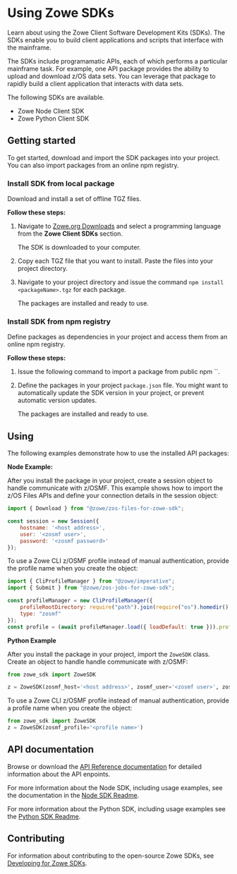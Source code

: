 # Using Zowe SDKs

Learn about using the Zowe Client Software Development Kits (SDKs). The SDKs enable you to build client applications and scripts that interface with the mainframe.

The SDKs include programamatic APIs, each of which performs a particular mainframe task. For example, one API package provides the ability to upload and download z/OS data sets. You can leverage that package to rapidly build a client application that interacts with data sets.

The following SDKs are available.
- Zowe Node Client SDK
- Zowe Python Client SDK

## Getting started

To get started, download and import the SDK packages into your project. You can also import packages from an online npm registry.

### Install SDK from local package

Download and install a set of offline TGZ files.

**Follow these steps:**

1. Navigate to [Zowe.org Downloads](https://www.zowe.org/download.html) and select a programming language from the **Zowe Client SDKs** section.

   The SDK is downloaded to your computer.

2. Copy each TGZ file that you want to install. Paste the files into your project directory.
3. Navigate to your project directory and issue the command `npm install <packageName>.tgz` for each package.

   The packages are installed and ready to use.

### Install SDK from npm registry

Define packages as dependencies in your project and access them from an online npm registry.

**Follow these steps:**

1. Issue the following command to import a package from public npm ``.  <!--TODO unsure about this procedure-->
2. Define the packages in your project `package.json` file. You might want to automatically update the SDK version in your project, or prevent automatic version updates.

    The packages are installed and ready to use.

## Using

The following examples demonstrate how to use the installed API packages:

**Node Example:**

After you install the package in your project, create a session object to handle communicate with z/OSMF. This example shows how to import the z/OS Files APIs and define your connection details in the session object:

```javascript
import { Download } from "@zowe/zos-files-for-zowe-sdk";

const session = new Session({
    hostname: '<host address>',
    user: '<zosmf user>',
    password: '<zosmf password>'
});
```

To use a Zowe CLI z/OSMF profile instead of manual authentication, provide the profile name when you create the object:

```javascript
import { CliProfileManager } from "@zowe/imperative";
import { Submit } from "@zowe/zos-jobs-for-zowe-sdk";

const profileManager = new CliProfileManager({
  	profileRootDirectory: require("path").join(require("os").homedir(), ".zowe", "profiles"),
  	type: "zosmf"
});
const profile = (await profileManager.load({ loadDefault: true })).profile;
```

**Python Example**

After you install the package in your project,  import the `ZoweSDK` class. Create an object to handle handle communicate with z/OSMF:

```python
from zowe_sdk import ZoweSDK

z = ZoweSDK(zosmf_host='<host address>', zosmf_user='<zosmf user>', zosmf_password='<zosmf password>')
```

To use a Zowe CLI z/OSMF profile instead of manual authentication, provide a profile name when you create the object:

```python
from zowe_sdk import ZoweSDK
z = ZoweSDK(zosmf_profile='<profile name>')
```

<!-- TODO question - Do you think that this minimal info is enough to get started, and that from here it's easy enough to find the examples in the readmes? I didn't want to duplicate what's already written in readmes, so I see this page as "tying things together". -->

## API documentation

Browse or download the [API Reference documentation](https://docs.zowe.org/stable/#zowe-client-sdk-reference-guides) for detailed information about the API enpoints.

For more information about the Node SDK, including usage examples, see the documentation in the [Node SDK Readme](https://github.com/zowe/zowe-cli#using-the-zowe-node-apis).

For more information about the Python SDK, including usage examples see the [Python SDK Readme](https://github.com/zowe/zowe-client-python-sdk#zowe-python-client-sdk).

## Contributing

For information about contributing to the open-source Zowe SDKs, see [Developing for Zowe SDKs](./extend/../../extend/extend-sdks.md).




